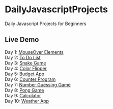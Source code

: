 # DailyJavascriptProjects
Daily Javascript Projects for Beginners

## Live Demo
Day 1: [MouseOver Elements](https://raw.githack.com/pmging/DailyJavascriptProjects/main/MouseOverElements/index.html)  
Day 2: [To Do List](https://raw.githack.com/pmging/DailyJavascriptProjects/main/ToDoList/index.html)  
Day 3: [Snake Game](https://raw.githack.com/pmging/DailyJavascriptProjects/main/SnakeGame/index.html)  
Day 4: [Color Flipper](https://raw.githack.com/pmging/DailyJavascriptProjects/main/ColorFlipper/index.html)  
Day 5: [Budget App](https://raw.githack.com/pmging/DailyJavascriptProjects/main/BudgetApp/index.html)  
Day 6: [Counter Program](https://raw.githack.com/pmging/DailyJavascriptProjects/main/CounterProgram/index.html)  
Day 7: [Number Guessing Game](https://raw.githack.com/pmging/DailyJavascriptProjects/main/NumberGuessingGame/index.html)  
Day 8: [Pong Game](https://raw.githack.com/pmging/DailyJavascriptProjects/main/PongGame/index.html)  
Day 9: [Calculator](https://raw.githack.com/pmging/DailyJavascriptProjects/main/Calculator/index.html)  
Day 10: [Weather App](https://raw.githack.com/pmging/DailyJavascriptProjects/main/WeatherApp/index.html)  
